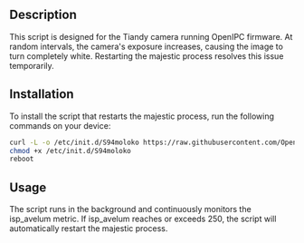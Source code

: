 ## Description
This script is designed for the Tiandy camera running OpenIPC firmware. At random intervals, the camera's exposure increases, causing the image to turn completely white. Restarting the majestic process resolves this issue temporarily.

## Installation
To install the script that restarts the majestic process, run the following commands on your device:
```sh
curl -L -o /etc/init.d/S94moloko https://raw.githubusercontent.com/OpenIPC/sandbox/refs/heads/main/scripts/tiandy/S94moloko
chmod +x /etc/init.d/S94moloko
reboot
```

## Usage
The script runs in the background and continuously monitors the isp_avelum metric. If isp_avelum reaches or exceeds 250, the script will automatically restart the majestic process.
